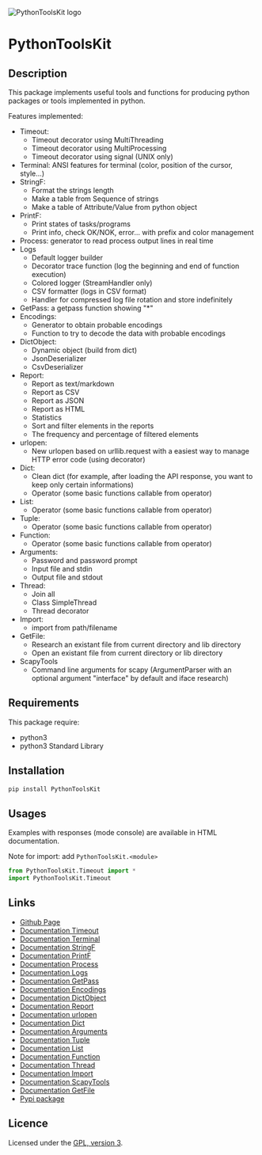 ![PythonToolsKit logo](https://mauricelambert.github.io/info/python/code/PythonToolsKit/logo_small.png "PythonToolsKit logo")

# PythonToolsKit

## Description

This package implements useful tools and functions for producing python packages or tools implemented in python.

Features implemented:

 - Timeout: 
     - Timeout decorator using MultiThreading
     - Timeout decorator using MultiProcessing
     - Timeout decorator using signal (UNIX only)
 - Terminal: ANSI features for terminal (color, position of the cursor, style...)
 - StringF:
     - Format the strings length
     - Make a table from Sequence of strings
     - Make a table of Attribute/Value from python object
 - PrintF:
     - Print states of tasks/programs
     - Print info, check OK/NOK, error... with prefix and color management
 - Process: generator to read process output lines in real time
 - Logs
     - Default logger builder
     - Decorator trace function (log the beginning and end of function execution)
     - Colored logger (StreamHandler only)
     - CSV formatter (logs in CSV format)
     - Handler for compressed log file rotation and store indefinitely
 - GetPass: a getpass function showing "\*"
 - Encodings:
     - Generator to obtain probable encodings
     - Function to try to decode the data with probable encodings
 - DictObject:
     - Dynamic object (build from dict)
     - JsonDeserializer
     - CsvDeserializer
 - Report:
     - Report as text/markdown
     - Report as CSV
     - Report as JSON
     - Report as HTML
     - Statistics
     - Sort and filter elements in the reports
     - The frequency and percentage of filtered elements
 - urlopen:
     - New urlopen based on urllib.request with a easiest way to manage HTTP error code (using decorator)
 - Dict:
     - Clean dict (for example, after loading the API response, you want to keep only certain informations)
     - Operator (some basic functions callable from operator)
 - List:
     - Operator (some basic functions callable from operator)
 - Tuple:
     - Operator (some basic functions callable from operator)
 - Function:
     - Operator (some basic functions callable from operator)
 - Arguments:
     - Password and password prompt
     - Input file and stdin
     - Output file and stdout
 - Thread:
     - Join all
     - Class SimpleThread
     - Thread decorator
 - Import:
     - import from path/filename
 - GetFile:
     - Research an existant file from current directory and lib directory
     - Open an existant file from current directory or lib directory
 - ScapyTools
     - Command line arguments for scapy (ArgumentParser with an optional argument "interface" by default and iface research)

## Requirements

This package require:

 - python3
 - python3 Standard Library

## Installation

```bash
pip install PythonToolsKit
```

## Usages

Examples with responses (mode console) are available in HTML documentation.

Note for import: add `PythonToolsKit.<module>`

```python
from PythonToolsKit.Timeout import *
import PythonToolsKit.Timeout
```

## Links

 - [Github Page](https://github.com/mauricelambert/PythonToolsKit/)
 - [Documentation Timeout](https://mauricelambert.github.io/info/python/code/PythonToolsKit/Timeout.html)
 - [Documentation Terminal](https://mauricelambert.github.io/info/python/code/PythonToolsKit/Terminal.html)
 - [Documentation StringF](https://mauricelambert.github.io/info/python/code/PythonToolsKit/StringF.html)
 - [Documentation PrintF](https://mauricelambert.github.io/info/python/code/PythonToolsKit/PrintF.html)
 - [Documentation Process](https://mauricelambert.github.io/info/python/code/PythonToolsKit/Process.html)
 - [Documentation Logs](https://mauricelambert.github.io/info/python/code/PythonToolsKit/Logs.html)
 - [Documentation GetPass](https://mauricelambert.github.io/info/python/code/PythonToolsKit/GetPass.html)
 - [Documentation Encodings](https://mauricelambert.github.io/info/python/code/PythonToolsKit/Encodings.html)
 - [Documentation DictObject](https://mauricelambert.github.io/info/python/code/PythonToolsKit/DictObject.html)
 - [Documentation Report](https://mauricelambert.github.io/info/python/code/PythonToolsKit/Report.html)
 - [Documentation urlopen](https://mauricelambert.github.io/info/python/code/PythonToolsKit/urlopen.html)
 - [Documentation Dict](https://mauricelambert.github.io/info/python/code/PythonToolsKit/Dict.html)
 - [Documentation Arguments](https://mauricelambert.github.io/info/python/code/PythonToolsKit/Arguments.html)
 - [Documentation Tuple](https://mauricelambert.github.io/info/python/code/PythonToolsKit/Tuple.html)
 - [Documentation List](https://mauricelambert.github.io/info/python/code/PythonToolsKit/List.html)
 - [Documentation Function](https://mauricelambert.github.io/info/python/code/PythonToolsKit/Function.html)
 - [Documentation Thread](https://mauricelambert.github.io/info/python/code/PythonToolsKit/Thread.html)
 - [Documentation Import](https://mauricelambert.github.io/info/python/code/PythonToolsKit/Import.html)
 - [Documentation ScapyTools](https://mauricelambert.github.io/info/python/code/PythonToolsKit/ScapyTools.html)
 - [Documentation GetFile](https://mauricelambert.github.io/info/python/code/PythonToolsKit/GetFile.html)
 - [Pypi package](https://pypi.org/project/PythonToolsKit/)

## Licence

Licensed under the [GPL, version 3](https://www.gnu.org/licenses/).
